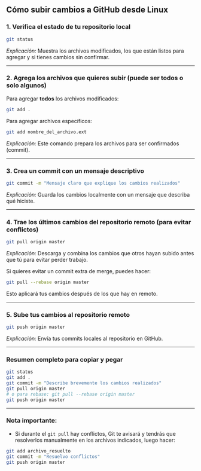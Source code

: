 ## Cómo subir cambios a GitHub desde Linux

### 1. Verifica el estado de tu repositorio local

```bash
git status
```

*Explicación:* Muestra los archivos modificados, los que están listos para agregar y si tienes cambios sin confirmar.

---

### 2. Agrega los archivos que quieres subir (puede ser todos o solo algunos)

Para agregar **todos** los archivos modificados:

```bash
git add .
```

Para agregar archivos específicos:

```bash
git add nombre_del_archivo.ext
```

*Explicación:* Este comando prepara los archivos para ser confirmados (commit).

---

### 3. Crea un commit con un mensaje descriptivo

```bash
git commit -m "Mensaje claro que explique los cambios realizados"
```

*Explicación:* Guarda los cambios localmente con un mensaje que describa qué hiciste.

---

### 4. Trae los últimos cambios del repositorio remoto (para evitar conflictos)

```bash
git pull origin master
```

*Explicación:* Descarga y combina los cambios que otros hayan subido antes que tú para evitar perder trabajo.

Si quieres evitar un commit extra de merge, puedes hacer:

```bash
git pull --rebase origin master
```

Esto aplicará tus cambios después de los que hay en remoto.

---

### 5. Sube tus cambios al repositorio remoto

```bash
git push origin master
```

*Explicación:* Envía tus commits locales al repositorio en GitHub.

---

### Resumen completo para copiar y pegar

```bash
git status
git add .
git commit -m "Describe brevemente los cambios realizados"
git pull origin master
# o para rebase: git pull --rebase origin master
git push origin master
```

---

### Nota importante:

* Si durante el `git pull` hay conflictos, Git te avisará y tendrás que resolverlos manualmente en los archivos indicados, luego hacer:

```bash
git add archivo_resuelto
git commit -m "Resuelvo conflictos"
git push origin master
```
